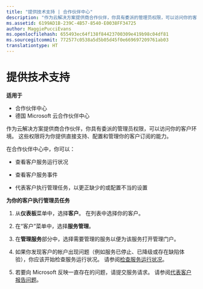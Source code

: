 ```yaml
---
title: "提供技术支持 | 合作伙伴中心"
description: "作为云解决方案提供商合作伙伴，你具有委派的管理员权限，可以访问你的客户环境。"
ms.assetid: 6199AD1B-239C-4B57-8540-E0038FF34725
author: MaggiePucciEvans
ms.openlocfilehash: 655493ec64f138f84423700309e419b98c04df81
ms.sourcegitcommit: 772577c0538a5d5b05d45f0e669697209761ab03
translationtype: HT
---
```

# <a name="provide-technical-support"></a>提供技术支持

**适用于**

-  合作伙伴中心
-  德国 Microsoft 云合作伙伴中心

作为云解决方案提供商合作伙伴，你具有委派的管理员权限，可以访问你的客户环境。 这些权限将为你提供直接支持、配置和管理你的客户订阅的能力。

在合作伙伴中心中，你可以：

-   查看客户服务运行状况

-   查看客户服务事件

-   代表客户执行管理任务，以更正缺少的或配置不当的设置

**为你的客户执行管理员任务**

1.  从**仪表板**菜单中，选择**客户**。 在列表中选择你的客户。

2.  在“客户”菜单中，选择**服务管理**。

3.  在**管理服务**部分中，选择需要管理的服务以便为该服务打开管理门户。

4.  如果你发现客户的帐户出现问题（例如服务已停止、已降级或存在缺陷体验），你应该开始检查服务运行状况。 请参阅[检查服务运行状况](check-service-health.md)。

5.  若要向 Microsoft 反映一直存在的问题，请提交服务请求。 请参阅[代表客户报告问题](report-problems-on-behalf-of-a-customer.md)。

 

 



